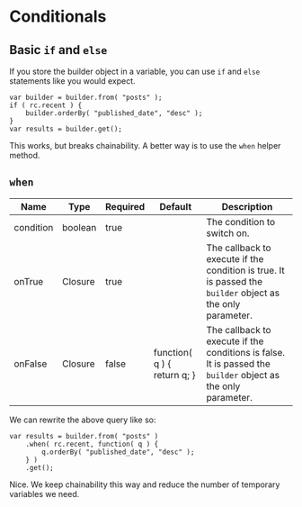 # Conditionals

## Basic `if` and `else`

If you store the builder object in a variable, you can use `if` and `else` statements like you would expect.

```text
var builder = builder.from( "posts" );
if ( rc.recent ) {
    builder.orderBy( "published_date", "desc" );
}
var results = builder.get();
```

This works, but breaks chainability. A better way is to use the `when` helper method.

## `when`

| Name | Type | Required | Default | Description |
| --- | --- | --- | --- | --- |
| condition | boolean | true |  | The condition to switch on. |
| onTrue | Closure | true |  | The callback to execute if the condition is true.  It is passed the `builder` object as the only parameter. |
| onFalse | Closure | false | function\( q \) { return q; } | The callback to execute if the conditions is false.  It is passed the `builder` object as the only parameter. |

We can rewrite the above query like so:

```text
var results = builder.from( "posts" )
    .when( rc.recent, function( q ) {
        q.orderBy( "published_date", "desc" );
    } )
    .get();
```

Nice. We keep chainability this way and reduce the number of temporary variables we need.

